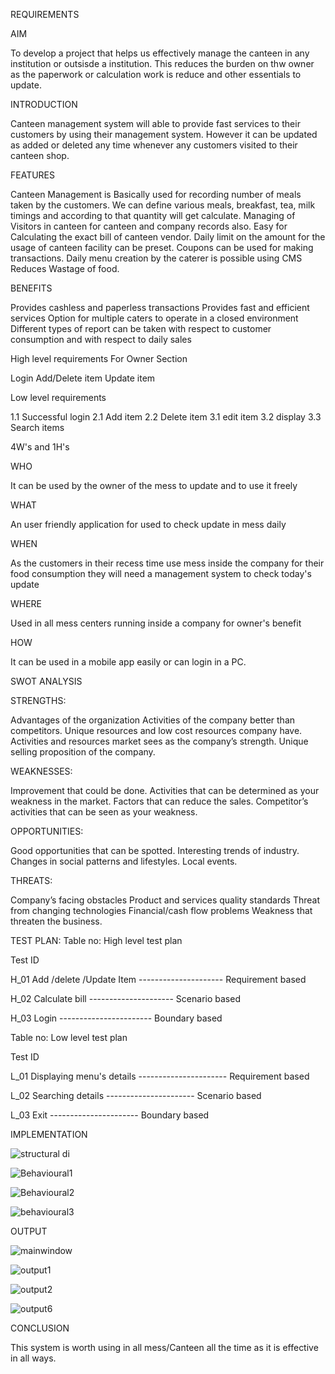 REQUIREMENTS


AIM


To develop a project that helps us effectively manage the canteen in any institution or outsisde a institution. This reduces the burden on thw owner as the paperwork or calculation work is reduce and other essentials to update.

INTRODUCTION


Canteen management system will able to provide fast services to their customers by using their management system. However it can be updated as added or deleted any time whenever any customers visited to their canteen shop.

FEATURES


Canteen Management is Basically used for recording number of meals taken by the customers.
We can define various meals, breakfast, tea, milk timings and according to that quantity will get calculate.
Managing of Visitors in canteen for canteen and company records also.
Easy for Calculating the exact bill of canteen vendor.
Daily limit on the amount for the usage of canteen facility can be preset.
Coupons can be used for making transactions.
Daily menu creation by the caterer is possible using CMS Reduces Wastage of food.

BENEFITS


Provides cashless and paperless transactions Provides fast and efficient services Option for multiple caters to operate in a closed environment Different types of report can be taken with respect to customer consumption and with respect to daily sales

High level requirements For Owner Section

Login
Add/Delete item
Update item


Low level requirements

1.1 Successful login 2.1 Add item 2.2 Delete item 3.1 edit item 3.2 display 3.3 Search items



4W's and 1H's


WHO


It can be used by the owner of the mess to update and to use it freely

WHAT


An user friendly application for used to check update in mess daily

WHEN


As the customers in their recess time use mess inside the company for their food consumption they will need a management system to check today's update

WHERE


Used in all mess centers running inside a company for owner's benefit

HOW


It can be used in a mobile app easily or can login in a PC.

SWOT ANALYSIS

STRENGTHS:

Advantages of the organization
Activities of the company better than competitors.
Unique resources and low cost resources company have.
Activities and resources market sees as the company’s strength.
Unique selling proposition of the company.


WEAKNESSES:

Improvement that could be done.
Activities that can be determined as your weakness in the market.
Factors that can reduce the sales.
Competitor’s activities that can be seen as your weakness.


OPPORTUNITIES:

Good opportunities that can be spotted.
Interesting trends of industry.
Changes in social patterns and lifestyles.
Local events.


THREATS:

Company’s facing obstacles
Product and services quality standards
Threat from changing technologies
Financial/cash flow problems
Weakness that threaten the business.


TEST PLAN: Table no: High level test plan

Test ID

H_01 Add /delete /Update Item --------------------- Requirement based

H_02 Calculate bill --------------------- Scenario based

H_03 Login ----------------------- Boundary based

Table no: Low level test plan

Test ID

L_01 Displaying menu's details ---------------------- Requirement based

L_02 Searching details ---------------------- Scenario based

L_03 Exit ---------------------- Boundary based

IMPLEMENTATION

![structural di](https://user-images.githubusercontent.com/94235122/143301105-b737abee-0a4c-468c-919f-732c310b608c.png)

![Behavioural1](https://user-images.githubusercontent.com/94235122/143301206-5ed39184-254a-4b28-8715-e059d68d9ad1.png)

![Behavioural2](https://user-images.githubusercontent.com/94235122/143301222-20e29e57-eab9-49ef-b0ef-d3a51661f573.png)

![behavioural3](https://user-images.githubusercontent.com/94235122/143410828-abeba00e-598c-4fc9-ae43-dce0a41059b4.png)


OUTPUT


![mainwindow](https://user-images.githubusercontent.com/94235122/143455292-29e3892c-0316-4360-a656-c06b1775b490.png)


![output1](https://user-images.githubusercontent.com/94235122/143455181-36f4513c-7b5a-48da-8008-759d43bc9db7.png)

![output2](https://user-images.githubusercontent.com/94235122/143455275-3b42fc35-98b2-4170-9362-83945eb8a691.png)

![output6](https://user-images.githubusercontent.com/94235122/143455247-0a75fafa-fbee-48ac-a895-21c399494adf.png)


CONCLUSION

 This system is worth using in all mess/Canteen all the time as it is effective in all ways.

  




